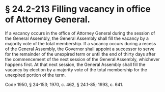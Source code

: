 # § 24.2-213 Filling vacancy in office of Attorney General.

<p>If a vacancy occurs in the office of Attorney General during the session of the General Assembly, the General Assembly shall fill the vacancy by a majority vote of the total membership. If a vacancy occurs during a recess of the General Assembly, the Governor shall appoint a successor to serve for the remainder of the unexpired term or until the end of thirty days after the commencement of the next session of the General Assembly, whichever happens first. At that next session, the General Assembly shall fill the vacancy by election by a majority vote of the total membership for the unexpired portion of the term.</p><p>Code 1950, § 24-153; 1970, c. 462, § 24.1-85; 1993, c. 641.</p>